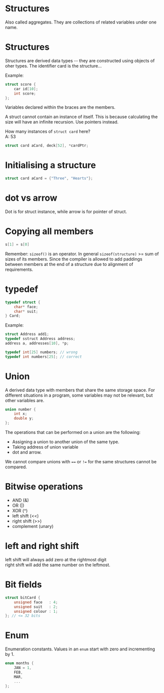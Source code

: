 Structures
==

Also called aggregates.
They are collections of related variables under one name.

# Structures
Structures are derived data types -- they are constructed using objects of oher types.
The identifier card is the structure...

Example:
```c
struct score {
    car id[10];
    int score;
};
```
Variables declared within the braces are the members.

A struct cannot contain an instance of itself.
This is because calculating the size will have an infinite
recursion.
Use pointers instead.

How many instances of `struct card` here?  
A: 53
```c
struct card aCard, deck[52], *cardPtr;
```

# Initialising a structure
```c
struct card aCard = {"Three", "Hearts"};
```

# dot vs arrow
Dot is for struct instance, while arrow is for pointer of struct.

# Copying all members
```c
s[1] = s[0]
```

Remember: `sizeof()` is an operator.
In general `sizeof(structure)` >= sum of sizes of its members.
Since the compiler is allowed to add paddings between members at the end of a structure
due to alignment of requirements.

# typedef
```c
typedef struct {
    char* face;
    char* suit;
} Card;
```

Example:
```c
struct Address add1;
typedef sstruct Address address;
address a, addresses[10], *p;
```

```c
typedef int[25] numbers; // wrong
typedef int numbers[25]; // correct
```

# Union
A derived data type with members that share the same storage space.
For different situations in a program, some variables
may not be relevant, but other variables are.

```c
union number {
    int x;
    double y;
};
```
The operations that can be performed on a union are the following:
* Assigning a union to another union of the same type.
* Taking address of union variable
* dot and arrow.

We cannot compare unions with `==` or
`!=` for the same structures cannot be compared.

# Bitwise operations
* AND (&)
* OR (|)
* XOR (^)
* left shift (<<)
* right shift (>>)
* complement (unary)

# left and right shift
left shift will always add zero at the rightmost digit  
right shift will add the same number on the leftmost.

# Bit fields
```c
struct bitCard {
    unsigned face   : 4;
    unsigned suit   : 2;
    unsigned colour : 1;
}; // <= 32 bits
```

# Enum
Enumeration constants.
Values in an `enum` start with zero and incrementing by 1.

```c
enum months {
    JAN = 1,
    FEB,
    MAR,
    ...
};
```
